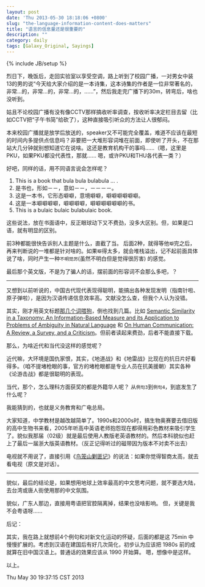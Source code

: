 ```yaml
---
layout: post
date: 'Thu 2013-05-30 18:18:06 +0800'
slug: "the-language-information-content-does-matters"
title: "语言的信息量还是很重要的"
description: ""
category: daily
tags: [Galaxy_Original, Sayings]
---
```

{% include JB/setup %}

烈日下，晚饭后，走回实验室以享受空调，路上听到了校园广播，一对男女中装13的男的说“今天给大家介绍的是一本诗集，这本诗集的作者是一位非常著名的，非常…的，非常…的，非常…的，……”，然后我走完广播下的30m，转弯后，啥也没听到。

姑且不论校园广播有没有像CCTV那样搞收听率调查，按收听率决定栏目去留（比如CCTV把“子午书简”给砍了），这种直接吸引听众的方法让人很郁闷。

本来校园广播就是放学后放送的，speaker又不可能完全覆盖，难道不应该在最短的时间内多提供点信息吗？非要把一大堆形容词堆在前面，即使听了开头，不在那站大几分钟就别想知道它在说啥。这还是教育机构干的事吗……（嗯，这里是PKU，如果PKU都没代表性，那就…… 嗯，或许PKU和THU各代表一类？）

好吧，同样的话，用不同语言说会怎样呢？

1.  This is a book that bula bula bulabula … . 
2.  是书也，形如－－，意如－－，－－－－。 
3.  这是一本书，它形态噼噼，意境噼噼，噼噼噼噼噼噼。 
4.  这是一本噼噼噼噼，噼噼噼噼，噼噼噼噼噼噼的书。 
5.  This is a bulaic bulaic bulabulaic book. 

这些说法，放在书面语中，反正眼球动下又不费劲，没多大区别。但，如果是口语，就有明显的区别。

前3种都能很快告诉别人主题是什么，直截了当。
后面2种，就得等他`噼`完之后，再来判断说的一堆都是针对啥的。如果`噼`得太多，就会堆栈溢出，记不起前面具体说了啥，同时产生一种`不明觉厉`(虽然不明白但是觉得很厉害) 的感觉。

最后那个英文版，不是为了骗人的话，摆前面的形容词不会那么多吧，？

----

又想到以前听说的，中国古代现代表现得聪明，能搞出各种发现发明（指南针啦、原子弹啦），是因为汉语传递信息效率高。文献没怎么查，但我个人认为没错。

  其实，刚才用英文标题[那几个词喂狗](https://www.google.com/search?client=safari&rls=en&q=the+language+information+content&ie=UTF-8&oe=UTF-8)，倒也找到几篇。比如 [Semantic Similarity in a Taxonomy: An Information-Based Measure and its Application to Problems of Ambiguity in Natural Language](http://arxiv.org/abs/1105.5444) 和 [On Human Communication: A Review, a Survey, and a Criticism](http://www.eric.ed.gov/ERICWebPortal/search/detailmini.jsp?_nfpb=true&_&ERICExtSearch_SearchValue_0=ED053625&ERICExtSearch_SearchType_0=no&accno=ED053625)。但前者读起来费劲，后者不能直接下载。

那么，为啥近代和当代没这样的感觉呢？

近代嘛，大环境是国仇家恨，其实，《地道战》和《地雷战》比现在的抗日片好看得多。（咱不提堵枪眼的事，官方的堵枪眼都是专业人员在抗美援朝）其实各种《论游击战》都是很聪明的表现。

当代，那个，怎么理科方面获奖的都是外籍华人呢？
从`例句3`到`例句4`，到底发生了什么呢？

我能猜到的，也就是义务教育和广电总局。

大家知道，中学教材是越改越简单了。1990s和2000s时，搞生物奥赛要去借旧版的高中生物书来看，2005年听高中英语老师抱怨现在都得用彩色教材来吸引学生了。貌似我那届（02级）就是最后使用人教版老英语教材的。然后本科貌似也赶上了最后一届浙大版英语教材。（反正记得听过的磁带因为版本不对卖不出去）

电视就不用说了，直接引用《[鸟笼山剿匪记](http://www.awflasher.com/blog/archives/436)》的说法：如果你觉得智商太高，就去看电视（原文是对话）。

----

貌似，最后的结论是，如果想用地球上效率最高的中文思考问题，就不要选大陆，去台湾或唐人街使用那的中文氛围。

貌似，广东人那边，直接用粤语把官腔隔离掉，结果也没啥影响。
但，关键是我不会粤语呀……


后记：

其实，我在路上就想前4个例句和对新文化运动的怀疑，后面的都是这 75min 中慢慢扩展的。考虑到汉语在建国后有好几次简化，初步认为应该把 1980s 前的成就算在旧中国汉语上。普通话的效果应该从 1990 开始算。
嗯，想像中是这样。

以上。

Thu May 30 19:37:15 CST 2013
